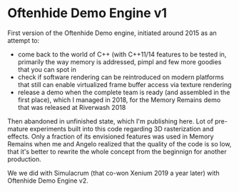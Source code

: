 # Oftenhide Demo Engine v1

First version of the Oftenhide Demo engine, initiated around 2015 as an attempt to:
- come back to the world of C++ (with C++11/14 features to be tested in, primarily the way memory is addressed, pimpl and few more goodies that you can spot in
- check if software rendering can be reintroduced on modern platforms that still can enable virtualized frame buffer access via texture rendering
- release a demo when the complete team is ready (and assembled in the first place), which I managed in 2018, for the Memory Remains demo that was released at Riverwash 2018

Then abandoned in unfinished state, which I'm publishing here. Lot of pre-mature experiments built into this code regarding 3D rasterization and effects. Only a fraction of its envisioned features was used in Memory Remains when me and Angelo realized that the quality of the code is so low, that it's better to rewrite the whole concept from the beginnign for another production.

We we did with Simulacrum (that co-won Xenium 2019 a year later) with Oftenhide Demo Engine v2.
